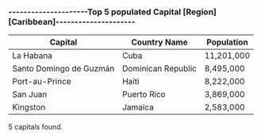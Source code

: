 ### ---------------------Top 5 populated Capital [Region][Caribbean]---------------------

| Capital | Country Name | Population |
| --- | --- | --- |
| La Habana | Cuba | 11,201,000 |
| Santo Domingo de Guzmán | Dominican Republic | 8,495,000 |
| Port-au-Prince | Haiti | 8,222,000 |
| San Juan | Puerto Rico | 3,869,000 |
| Kingston | Jamaica | 2,583,000 |

5 capitals found.
